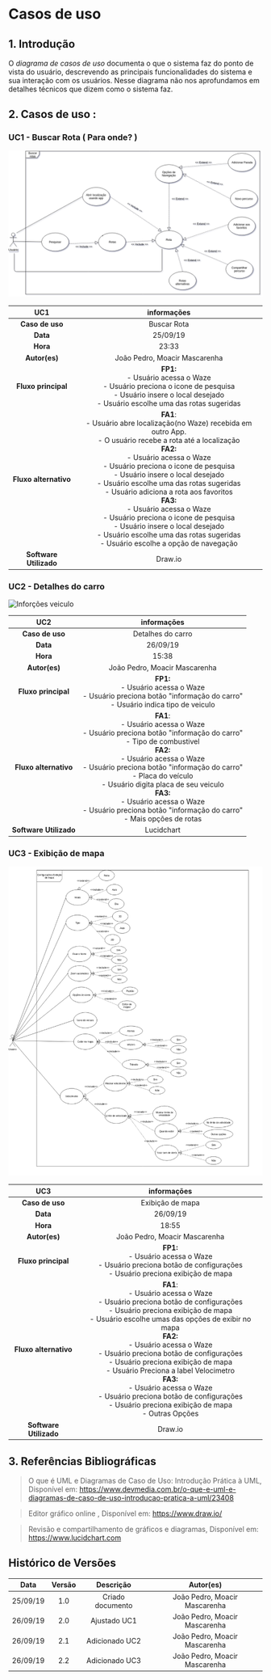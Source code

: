 # Casos de uso

## 1. Introdução
O *diagrama de casos de uso* documenta o que o sistema faz do ponto de vista do usuário, descrevendo as principais funcionalidades do sistema e sua interação com os usuários. Nesse diagrama não nos aprofundamos em detalhes técnicos que dizem como o sistema faz.

## 2. Casos de uso :

### **UC1 - Buscar Rota ( Para onde? )**

![Buscar rota](img/diagrama_de_caso_de_uso.png)

| UC1 | informações | 
|:----:|:------:|
|**Caso de uso**|Buscar Rota|
|**Data**|25/09/19|
|**Hora**|23:33|
|**Autor(es)**|João Pedro, Moacir Mascarenha|
|**Fluxo principal** | **FP1:**<br> - Usuário acessa o Waze<br> - Usuário preciona o icone de pesquisa<br> - Usuário insere o local desejado<br> - Usuário escolhe uma das rotas sugeridas<br> |
|**Fluxo alternativo**|**FA1**:<br> - Usuário abre localização(no Waze) recebida em outro App.<br> - O usuário recebe a rota até a localização<br>**FA2:**<br> - Usuário acessa o Waze<br> - Usuário preciona o icone de pesquisa<br> - Usuário insere o local desejado<br> - Usuário escolhe uma das rotas sugeridas<br> - Usuário adiciona a rota aos favoritos<br>**FA3:**<br> - Usuário acessa o Waze<br> - Usuário preciona o icone de pesquisa<br> - Usuário insere o local desejado<br> - Usuário escolhe uma das rotas sugeridas<br> - Usuário escolhe a opção de navegação|
|**Software Utilizado**|Draw.io| 

### **UC2 - Detalhes do carro**

![Inforções veiculo](img/Cadastrar_informaçoes_sobre_o_carro.png)

| UC2 | informações | 
|:----:|:------:|
|**Caso de uso**|Detalhes do carro|
|**Data**|26/09/19|
|**Hora**|15:38|
|**Autor(es)**|João Pedro, Moacir Mascarenha|
|**Fluxo principal** | **FP1:**<br> - Usuário acessa o Waze<br> - Usuário preciona botão "informação do carro"<br> - Usuário indica tipo de veiculo |
|**Fluxo alternativo**|**FA1**:<br> - Usuário acessa o Waze<br> - Usuário preciona botão "informação do carro"<br> - Tipo de combustivel<br> **FA2:**<br> - Usuário acessa o Waze<br> - Usuário preciona botão "informação do carro"<br> - Placa do veículo<br> - Usuário digita placa de seu veiculo <br>**FA3:**<br> - Usuário acessa o Waze<br> - Usuário preciona botão "informação do carro"<br> - Mais opções de rotas|
|**Software Utilizado**|Lucidchart|


### **UC3 - Exibição de mapa**
![Exibição de mapa](img/Exibição_de_mapa.png)

| UC3 | informações | 
|:----:|:------:|
|**Caso de uso**|Exibição de mapa|
|**Data**|26/09/19|
|**Hora**|18:55|
|**Autor(es)**|João Pedro, Moacir Mascarenha|
|**Fluxo principal** | **FP1:**<br> - Usuário acessa o Waze<br> - Usuário preciona botão de configurações<br> - Usuário preciona exibição de mapa |
|**Fluxo alternativo**|**FA1**:<br> - Usuário acessa o Waze<br> - Usuário preciona botão de configurações<br> - Usuário preciona exibição de mapa<br>- Usuário escolhe umas das opções de exibir no mapa<br>**FA2:**<br> - Usuário acessa o Waze<br> - Usuário preciona botão de configurações<br> - Usuário preciona exibição de mapa <br> - Usuário Preciona a label Velocimetro<br>**FA3:**<br> - Usuário acessa o Waze<br> - Usuário preciona botão de configurações<br> - Usuário preciona exibição de mapa <br>- Outras Opções<br>|
|**Software Utilizado**|Draw.io|

## 3. Referências Bibliográficas
>O que é UML e Diagramas de Caso de Uso: Introdução Prática à UML, Disponível em:
https://www.devmedia.com.br/o-que-e-uml-e-diagramas-de-caso-de-uso-introducao-pratica-a-uml/23408

>Editor gráfico online , Disponível em: https://www.draw.io/

>Revisão e compartilhamento de gráficos e diagramas, Disponível em: https://www.lucidchart.com


## Histórico de Versões

| Data | Versão | Descrição | Autor(es) |
|:--:|:--:|:--:|:--:|
|25/09/19|1.0| Criado documento |João Pedro, Moacir Mascarenha|
|26/09/19|2.0| Ajustado UC1 |João Pedro, Moacir Mascarenha|
|26/09/19|2.1|Adicionado UC2 |João Pedro, Moacir Mascarenha|
|26/09/19|2.2|Adicionado UC3 |João Pedro, Moacir Mascarenha|